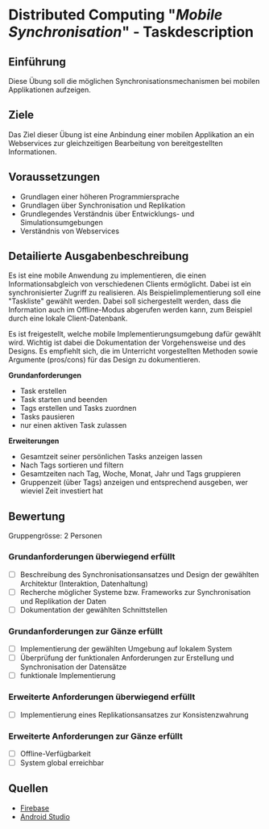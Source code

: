 # Distributed Computing "*Mobile Synchronisation*" - Taskdescription

## Einführung
Diese Übung soll die möglichen Synchronisationsmechanismen bei mobilen Applikationen aufzeigen.

## Ziele
Das Ziel dieser Übung ist eine Anbindung einer mobilen Applikation an ein Webservices zur gleichzeitigen Bearbeitung von bereitgestellten Informationen.

## Voraussetzungen
* Grundlagen einer höheren Programmiersprache
* Grundlagen über Synchronisation und Replikation
* Grundlegendes Verständnis über Entwicklungs- und Simulationsumgebungen
* Verständnis von Webservices

## Detailierte Ausgabenbeschreibung
Es ist eine mobile Anwendung zu implementieren, die einen Informationsabgleich von verschiedenen Clients ermöglicht. Dabei ist ein synchronisierter Zugriff zu realisieren. Als Beispielimplementierung soll eine "Taskliste" gewählt werden. Dabei soll sichergestellt werden, dass die Information auch im Offline-Modus abgerufen werden kann, zum Beispiel durch eine lokale Client-Datenbank.

Es ist freigestellt, welche mobile Implementierungsumgebung dafür gewählt wird. Wichtig ist dabei die Dokumentation der Vorgehensweise und des Designs. Es empfiehlt sich, die im Unterricht vorgestellten Methoden sowie Argumente (pros/cons) für das Design zu dokumentieren.

**Grundanforderungen**
- Task erstellen
- Task starten und beenden
- Tags erstellen und Tasks zuordnen
- Tasks pausieren
- nur einen aktiven Task zulassen

**Erweiterungen**
- Gesamtzeit seiner persönlichen Tasks anzeigen lassen
- Nach Tags sortieren und filtern
- Gesamtzeiten nach Tag, Woche, Monat, Jahr und Tags gruppieren
- Gruppenzeit (über Tags) anzeigen und entsprechend ausgeben, wer wieviel Zeit investiert hat

## Bewertung
Gruppengrösse: 2 Personen
### Grundanforderungen **überwiegend erfüllt**
- [ ] Beschreibung des Synchronisationsansatzes und Design der gewählten Architektur (Interaktion, Datenhaltung)
- [ ] Recherche möglicher Systeme bzw. Frameworks zur Synchronisation und Replikation der Daten
- [ ] Dokumentation der gewählten Schnittstellen
### Grundanforderungen **zur Gänze erfüllt**
- [ ] Implementierung der gewählten Umgebung auf lokalem System
- [ ] Überprüfung der funktionalen Anforderungen zur Erstellung und Synchronisation der Datensätze
- [ ] funktionale Implementierung
### Erweiterte Anforderungen **überwiegend erfüllt**
- [ ] Implementierung eines Replikationsansatzes zur Konsistenzwahrung
### Erweiterte Anforderungen **zur Gänze erfüllt**
- [ ] Offline-Verfügbarkeit
- [ ] System global erreichbar

## Quellen
* [Firebase](https://firebase.google.com/docs/database/)
* [Android Studio](https://developer.android.com/studio/)
